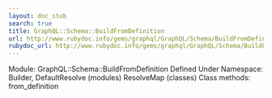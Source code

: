 ```yaml
---
layout: doc_stub
search: true
title: GraphQL::Schema::BuildFromDefinition
url: http://www.rubydoc.info/gems/graphql/GraphQL/Schema/BuildFromDefinition
rubydoc_url: http://www.rubydoc.info/gems/graphql/GraphQL/Schema/BuildFromDefinition
---
```


Module: GraphQL::Schema::BuildFromDefinition
Defined Under Namespace:
Builder, DefaultResolve (modules)
ResolveMap (classes)
Class methods:
from_definition

